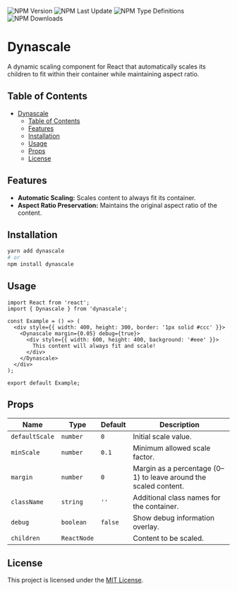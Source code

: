 ![NPM Version](https://img.shields.io/npm/v/dynascale)
![NPM Last Update](https://img.shields.io/npm/last-update/dynascale)
![NPM Type Definitions](https://img.shields.io/npm/types/dynascale)
![NPM Downloads](https://img.shields.io/npm/dw/dynascale)

# Dynascale

A dynamic scaling component for React that automatically scales its children to fit within their container while maintaining aspect ratio.

## Table of Contents

- [Dynascale](#dynascale)
  - [Table of Contents](#table-of-contents)
  - [Features](#features)
  - [Installation](#installation)
  - [Usage](#usage)
  - [Props](#props)
  - [License](#license)

## Features

- **Automatic Scaling:** Scales content to always fit its container.
- **Aspect Ratio Preservation:** Maintains the original aspect ratio of the content.

## Installation

```bash
yarn add dynascale
# or
npm install dynascale
```

## Usage

```tsx
import React from 'react';
import { Dynascale } from 'dynascale';

const Example = () => (
  <div style={{ width: 400, height: 300, border: '1px solid #ccc' }}>
    <Dynascale margin={0.05} debug={true}>
      <div style={{ width: 600, height: 400, background: '#eee' }}>
        This content will always fit and scale!
      </div>
    </Dynascale>
  </div>
);

export default Example;
```

## Props

| Name           | Type        | Default | Description                                                      |
| -------------- | ----------- | ------- | ---------------------------------------------------------------- |
| `defaultScale` | `number`    | `0`     | Initial scale value.                                             |
| `minScale`     | `number`    | `0.1`   | Minimum allowed scale factor.                                    |
| `margin`       | `number`    | `0`     | Margin as a percentage (0–1) to leave around the scaled content. |
| `className`    | `string`    | `''`    | Additional class names for the container.                        |
| `debug`        | `boolean`   | `false` | Show debug information overlay.                                  |
| `children`     | `ReactNode` |         | Content to be scaled.                                            |

## License

This project is licensed under the [MIT License](LICENSE).

